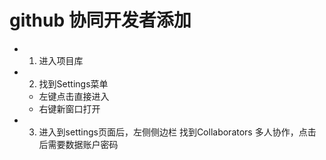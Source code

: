 # github 协同开发者添加
+ 1. 进入项目库
+ 2. 找到Settings菜单
   - 左键点击直接进入
   - 右键新窗口打开
+ 3. 进入到settings页面后，左侧侧边栏 找到Collaborators 多人协作，点击后需要数据账户密码

